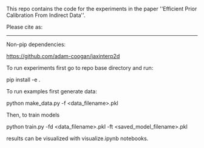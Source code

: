 This repo contains the code for the experiments in the paper ''Efficient Prior Calibration From Indirect Data''. 

Please cite as:

*****

Non-pip dependencies:

https://github.com/adam-coogan/jaxinterp2d


To run experiments first go to repo base directory and run:

pip install -e . 


To run examples first generate data:

python make_data.py -f <data_filename>.pkl

Then, to train models

python train.py -fd <data_filename>.pkl -ft <saved_model_filename>.pkl

results can be visualized with visualize.ipynb notebooks.